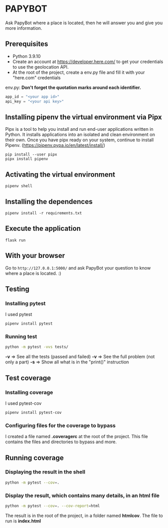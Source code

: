 # PAPYBOT

Ask PapyBot where a place is located, then he will answer you and give you more information.

## Prerequisites

- Python 3.9.10
- Create an account at https://developer.here.com/ to get your credentials to use the geolocation API.
- At the root of the project, create a env.py file and fill it with your "here.com" credentials

env.py:
**Don't forget the quotation marks around each identifier.**
```python
app_id = "<your app id>"
api_key = "<your api key>"
```
## Installing pipenv the virtual environment via Pipx

Pipx is a tool to help you install and run end-user applications written in Python. 
It installs applications into an isolated and clean environment on their own.
Once you have pipx ready on your system, continue to install Pipenv. 
(https://pipenv.pypa.io/en/latest/install/)

```shell
pip install --user pipx
pipx install pipenv
```


## Activating the virtual environment

```shell
pipenv shell
```


## Installing the dependences

```shell
pipenv install -r requirements.txt
```


## Execute the application

```shell
flask run
```


## With your browser

Go to `http://127.0.0.1:5000/` and ask PapyBot your question to know where a place is located. :)

## Testing

### Installing pytest

I used pytest
```bash
pipenv install pytest
```


### Running test

```bash
python -m pytest -vvs tests/
```
**-v** => See all the tests (passed and failed)
**-v** => See the full problem (not only a part)
**-s** => Show all what is in the "print()" instruction

## Test coverage

### Installing coverage

I used pytest-cov
```bash
pipenv install pytest-cov
```

### Configuring files for the coverage to bypass

I created a file named **.coveragerc** at the root of the project.
This file contains the files and directories to bypass and more.


## Running coverage

### Displaying the result in the shell

```bash
python -m pytest --cov=.
```

### Display the result, which contains many details, in an html file

```bash
python -m pytest --cov=. --cov-report=html
```

The result is in the root of the project, in a folder named **htmlcov**.
The file to run is **index.html**
